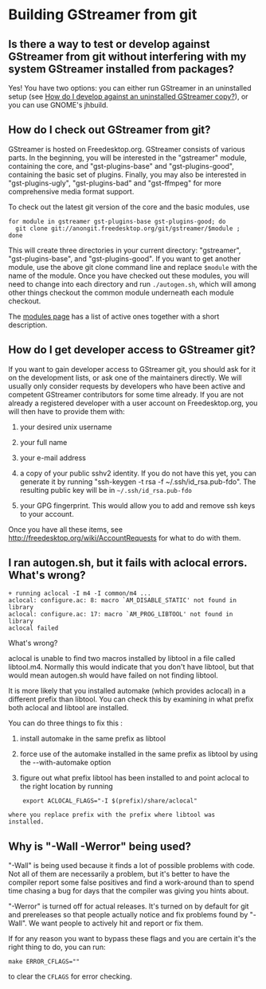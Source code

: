 # Building GStreamer from git

## Is there a way to test or develop against GStreamer from git without interfering with my system GStreamer installed from packages?

Yes! You have two options: you can either run GStreamer in an
uninstalled setup (see [How do I develop against an uninstalled
GStreamer copy?](#developing-uninstalled-gstreamer)), or you can use
GNOME's jhbuild.

## How do I check out GStreamer from git?

GStreamer is hosted on Freedesktop.org. GStreamer consists of
various parts. In the beginning, you will be interested in the
"gstreamer" module, containing the core, and "gst-plugins-base" and
"gst-plugins-good", containing the basic set of plugins. Finally, you
may also be interested in "gst-plugins-ugly", "gst-plugins-bad" and
"gst-ffmpeg" for more comprehensive media format support.

To check out the latest git version of the core and the basic modules,
use

```
for module in gstreamer gst-plugins-base gst-plugins-good; do
  git clone git://anongit.freedesktop.org/git/gstreamer/$module ;
done
```

This will create three directories in your current directory:
"gstreamer", "gst-plugins-base", and "gst-plugins-good". If you want to
get another module, use the above git clone command line and replace
`$module` with the name of the module. Once you have checked out these
modules, you will need to change into each directory and run
`./autogen.sh`, which will among other things checkout the common module
underneath each module checkout.

The [modules page](http://gstreamer.freedesktop.org/modules/) has a list
of active ones together with a short description.

## How do I get developer access to GStreamer git?

If you want to gain developer access to GStreamer git, you should
ask for it on the development lists, or ask one of the maintainers
directly. We will usually only consider requests by developers who have
been active and competent GStreamer contributors for some time already.
If you are not already a registered developer with a user account on
Freedesktop.org, you will then have to provide them with:

1.  your desired unix username

2.  your full name

3.  your e-mail address

4.  a copy of your public sshv2 identity. If you do not have this yet,
    you can generate it by running "ssh-keygen -t rsa -f
    ~/.ssh/id\_rsa.pub-fdo". The resulting public key will be in
    `~/.ssh/id_rsa.pub-fdo`

5.  your GPG fingerprint. This would allow you to add and remove ssh
    keys to your account.

Once you have all these items, see
<http://freedesktop.org/wiki/AccountRequests> for what to do with them.

## I ran autogen.sh, but it fails with aclocal errors. What's wrong?

```
+ running aclocal -I m4 -I common/m4 ...
aclocal: configure.ac: 8: macro `AM_DISABLE_STATIC' not found in library
aclocal: configure.ac: 17: macro `AM_PROG_LIBTOOL' not found in library
aclocal failed
```

What's wrong?

aclocal is unable to find two macros installed by libtool in a
file called libtool.m4. Normally this would indicate that you don't have
libtool, but that would mean autogen.sh would have failed on not finding
libtool.

It is more likely that you installed automake (which provides aclocal)
in a different prefix than libtool. You can check this by examining in
what prefix both aclocal and libtool are installed.

You can do three things to fix this :

1.  install automake in the same prefix as libtool

2.  force use of the automake installed in the same prefix as libtool by
    using the --with-automake option

3.  figure out what prefix libtool has been installed to and point
    aclocal to the right location by running

```
    export ACLOCAL_FLAGS="-I $(prefix)/share/aclocal"
```
    where you replace prefix with the prefix where libtool was
    installed.

## Why is "-Wall -Werror" being used?

"-Wall" is being used because it finds a lot of possible problems
with code. Not all of them are necessarily a problem, but it's better to
have the compiler report some false positives and find a work-around
than to spend time chasing a bug for days that the compiler was giving
you hints about.

"-Werror" is turned off for actual releases. It's turned on by default
for git and prereleases so that people actually notice and fix problems
found by "-Wall". We want people to actively hit and report or fix them.

If for any reason you want to bypass these flags and you are certain
it's the right thing to do, you can run:

```
make ERROR_CFLAGS=""
```

to clear the `CFLAGS` for error checking.
